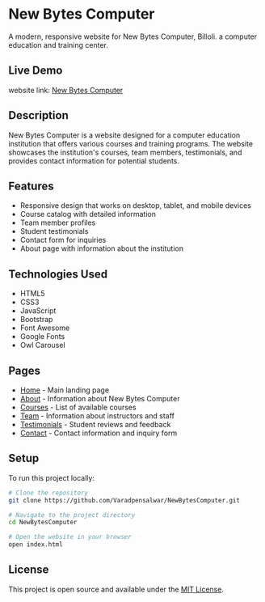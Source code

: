 # New Bytes Computer

A modern, responsive website for New Bytes Computer, Billoli. a computer education and training center.

## Live Demo

website link: [New Bytes Computer](https://newbytescomputer.netlify.app/)

## Description

New Bytes Computer is a website designed for a computer education institution that offers various courses and training programs. The website showcases the institution's courses, team members, testimonials, and provides contact information for potential students.

## Features

- Responsive design that works on desktop, tablet, and mobile devices
- Course catalog with detailed information
- Team member profiles
- Student testimonials
- Contact form for inquiries
- About page with information about the institution

## Technologies Used

- HTML5
- CSS3
- JavaScript
- Bootstrap
- Font Awesome
- Google Fonts
- Owl Carousel

## Pages

- [Home](index.html) - Main landing page
- [About](about.html) - Information about New Bytes Computer
- [Courses](courses.html) - List of available courses
- [Team](team.html) - Information about instructors and staff
- [Testimonials](testimonial.html) - Student reviews and feedback
- [Contact](contact.html) - Contact information and inquiry form

## Setup

To run this project locally:

```bash
# Clone the repository
git clone https://github.com/Varadpensalwar/NewBytesComputer.git

# Navigate to the project directory
cd NewBytesComputer

# Open the website in your browser
open index.html
```

## License

This project is open source and available under the [MIT License](LICENSE).

